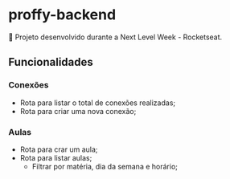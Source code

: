 # proffy-backend

🚀 Projeto desenvolvido durante a Next Level Week - Rocketseat.

## Funcionalidades

### Conexões

- Rota para listar o total de conexões realizadas;
- Rota para criar uma nova conexão;

### Aulas

- Rota para crar um aula;
- Rota para listar aulas;
  - Filtrar por matéria, dia da semana e horário;
